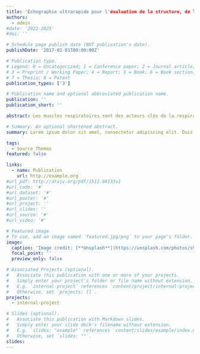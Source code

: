 ```yaml
---
title: 'Échographie ultrarapide pour l'évaluation de la structure, de la fonction et des processus physiopathologiques des muscles respiratoires'
authors:
  - admin
#date: '2022-2025'
#doi: ''

# Schedule page publish date (NOT publication's date).
publishDate: '2017-01-01T00:00:00Z'

# Publication type.
# Legend: 0 = Uncategorized; 1 = Conference paper; 2 = Journal article;
# 3 = Preprint / Working Paper; 4 = Report; 5 = Book; 6 = Book section;
# 7 = Thesis; 8 = Patent
publication_types: ['3']

# Publication name and optional abbreviated publication name.
publication: ''
publication_short: ''

abstract: Les muscles respiratoires sont des acteurs clés de la respiration et peuvent être affectés dans de nombreuses situations (réanimation, maladie respiratoires et neuromusculaires). Par exemple, en réanimation, la ventilation mécanique soulage le travail du muscle respiratoire et assure des échanges gazeux satisfaisants, mais peut produire des effets néfastes sur les muscles respiratoires qui affectent négativement le pronostic. Par conséquent, la disponibilité d'outils fiables et facilement accessibles pour évaluer les muscles respiratoires est primordiale pour les chercheurs et les cliniciens dans divers domaines. L'imagerie ultrasonore (US) suscite un intérêt croissant pour l'évaluation directe et non invasive des muscles respiratoires. Cependant, il existe actuellement un nombre très limité d'indicateurs US qui présentent une spécificité limitée et une forte dépendance à l'opérateur, tant au niveau de l'acquisition que de l'analyse. L'échographie ultrarapide permet de développer de nouvelles approches pour caractériser les muscles respiratoires, comme l'élastographie par ondes de cisaillement pour quantifier l'effort du diaphragme. Néanmoins, des développements théoriques et technologiques spécifiques sont nécessaires pour rendre ces approches fiables au sein des muscles respiratoires. Afin de surmonter ces limitations, un nouveau concept d'imagerie ultrarapide, ultraportable et dématérialisée a été récemment introduit par le partenaire industriel de ce projet. Cette approche induit un changement de paradigme en dépassant les limites inhérentes à la miniaturisation du matériel et ouvre de nouveaux horizons pour l’analyse d’image, faisant notamment appel à l’intelligence artificielle. Ce projet de doctorat vise à exploiter ces outils pour développer et valider de nouvelles approches pour l'évaluation de la structure et de la fonction des muscles respiratoires, ainsi que des processus physiopathologiques.

# Summary. An optional shortened abstract.
summary: Lorem ipsum dolor sit amet, consectetur adipiscing elit. Duis posuere tellus ac convallis placerat. Proin tincidunt magna sed ex sollicitudin condimentum.

tags:
  - Source Themes
featured: false

links:
  - name: Publication
    url: http://example.org
#url_pdf: http://arxiv.org/pdf/1512.04133v1
#url_code: '#'
#url_dataset: '#'
#url_poster: '#'
#url_project: ''
#url_slides: ''
#url_source: '#'
#url_video: '#'

# Featured image
# To use, add an image named `featured.jpg/png` to your page's folder.
image:
  caption: 'Image credit: [**Unsplash**](https://unsplash.com/photos/s9CC2SKySJM)'
  focal_point: ''
  preview_only: false

# Associated Projects (optional).
#   Associate this publication with one or more of your projects.
#   Simply enter your project's folder or file name without extension.
#   E.g. `internal-project` references `content/project/internal-project/index.md`.
#   Otherwise, set `projects: []`.
projects:
  - internal-project

# Slides (optional).
#   Associate this publication with Markdown slides.
#   Simply enter your slide deck's filename without extension.
#   E.g. `slides: "example"` references `content/slides/example/index.md`.
#   Otherwise, set `slides: ""`.
slides: 
---
```


